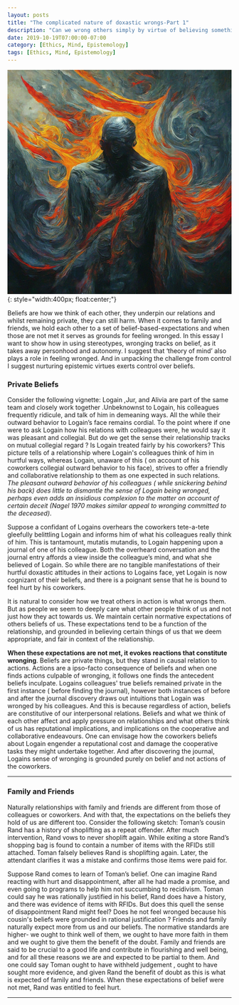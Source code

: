 ```yaml
---
layout: posts
title: "The complicated nature of doxastic wrongs-Part 1"
description: "Can we wrong others simply by virtue of believing something about them?. Here I try to argue that we do."
date: 2019-10-19T07:00:00-07:00
category: [Ethics, Mind, Epistemology]
tags: [Ethics, Mind, Epistemology]
---
```

![TE image](/images/dw.jfif){: style="width:400px; float:center;"}

Beliefs are how we think of each other, they underpin our relations and whilst remaining private, they can still harm. When it comes to family and friends, we hold each other to a set of belief-based-expectations and when those are not met it serves as grounds for feeling wronged. In this essay I want to show how in using stereotypes, wronging tracks on belief, as it takes away personhood and autonomy. I suggest that ‘theory of mind’ also plays a role in feeling wronged. And in unpacking the challenge from control I suggest nurturing epistemic virtues exerts control over beliefs.

### Private Beliefs

Consider the following vignette: Logain ,Jur, and Alivia are part of the same team and closely work together .Unbeknownst to Logain, his colleagues frequently ridicule, and talk of him in demeaning ways. All the while their outward behavior to Logain’s face remains cordial. To the point where if one were to ask Logain how his relations with colleagues were, he would say it was pleasant and collegial. But do we get the sense their relationship tracks on mutual collegial regard ? Is Logain treated fairly by his coworkers? This picture tells of a relationship where Logain's colleagues think of him in hurtful ways, whereas Logain, unaware of this ( on account of his coworkers collegial outward behavior to his face), strives to offer a friendly and collaborative relationship to them as one expected in such relations. *The pleasant outward behavior of his colleagues ( while snickering behind his back) does little to dismantle the sense of Logain being wronged, perhaps even adds an insidious complexion to the matter on account of certain deceit (Nagel 1970 makes similar appeal to wronging committed to the deceased)*. 

Suppose a confidant of Logains overhears the coworkers tete-a-tete gleefully belittling Logain and informs him of what his colleagues really think of him. This is tantamount, mutatis mutandis, to Logain happening upon a journal of one of his colleague. Both the overheard conversation and the journal entry affords a view inside the colleague’s mind, and what she believed of Logain. So while there are no tangible manifestations of their hurtful doxastic attitudes in their actions to Logains face, yet Logain is now cognizant of their beliefs, and there is a poignant sense that he is bound to feel hurt by his coworkers.

It is natural to consider how we treat others in action is what wrongs them. But as people we seem to deeply care what other people think of us and not just how they act towards us. We maintain certain normative expectations of others beliefs of us. These expectations tend to be a function of the relationship, and grounded in believing certain things of us that we deem appropriate, and fair in context of the relationship. 

**When these expectations are not met, it evokes reactions that constitute wronging**. Beliefs are private things, but they stand in causal relation to actions. Actions are a ipso-facto consequence of beliefs and when one finds actions culpable of wronging, it follows one finds the antecedent beliefs inculpate. Logains colleagues' true beliefs remained private in the first instance ( before finding the journal), however both instances of before and after the journal discovery draws out intuitions that Logain was wronged by his colleagues. And this is because regardless of action, beliefs are constitutive of our interpersonal relations. Beliefs and what we think of each other affect and apply pressure on relationships and what others think of us has reputational implications, and implications on the cooperative and collaborative endeavours. One can envisage how the coworkers beliefs about Logain engender a reputational cost and damage the cooperative tasks they might undertake together. And after discovering the journal, Logains sense of wronging is grounded purely on belief and not actions of the coworkers.

---

### Family and Friends

Naturally relationships with family and friends are different from those of colleagues or coworkers. And with that, the expectations on the beliefs they hold of us are different too. Consider the following sketch: Toman’s cousin Rand has a history of shoplifting as a repeat offender. After much intervention, Rand vows to never shoplift again. While exiting a store Rand’s shopping bag is found to contain a number of items with the RFIDs still attached. Toman falsely believes Rand is shoplifting again. Later, the attendant clarifies it was a mistake and confirms those items were paid for.

Suppose Rand comes to learn of Toman’s belief. One can imagine Rand reacting with hurt and disappointment, after all he had made a promise, and even going to programs to help him not succumbing to recidivism. Toman could say he was rationally justified in his belief, Rand does have a history, and there was evidence of items with RFIDs. But does this quell the sense of disappointment Rand might feel? Does he not feel wronged because his cousin's beliefs were grounded in rational justification ? Friends and family naturally expect more from us and our beliefs. The normative standards are higher- we ought to think well of them,  we ought to have more faith in them and we ought to give them the benefit of the doubt. Family and friends are said to be crucial to a good life and contribute in flourishing and well being, and for all these reasons we are and expected to be partial to them. And one could say Toman ought to have withheld judgement , ought to have sought more evidence, and given Rand the benefit of doubt as this is what is expected of family and friends. When these expectations of belief were not met, Rand was entitled to feel hurt. 


---



